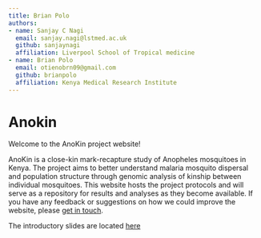 ```yaml
---
title: Brian Polo
authors:
- name: Sanjay C Nagi
  email: sanjay.nagi@lstmed.ac.uk 
  github: sanjaynagi
  affiliation: Liverpool School of Tropical medicine
- name: Brian Polo
  email: otienobrn09@gmail.com
  github: brianpolo
  affiliation: Kenya Medical Research Institute
---
```


# Anokin

Welcome to the AnoKin project website!

AnoKin is a close-kin mark-recapture study of Anopheles mosquitoes in Kenya. The project aims to better understand malaria mosquito dispersal and population structure through genomic analysis of kinship between individual mosquitoes. This website hosts the project protocols and will serve as a repository for results and analyses as they become available. If you have any feedback or suggestions on how we could improve the website, please [get in touch](mailto:sanjay.nagi@lstmed.ac.uk).

The introductory slides are located [here](https://docs.google.com/presentation/d/1LTbh06twbA6DSB91FCjy62f7Bf6yYzifPiv0sD6jaTY/edit?usp=sharing)